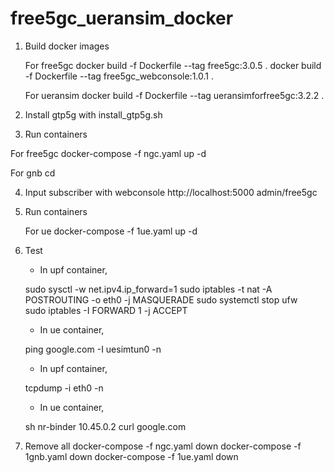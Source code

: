 # free5gc_ueransim_docker

1. Build docker images

   For free5gc
    docker build -f Dockerfile --tag free5gc:3.0.5 .
    docker build -f Dockerfile --tag free5gc_webconsole:1.0.1 .
    
   For ueransim
    docker build -f Dockerfile --tag ueransimforfree5gc:3.2.2 .
 
 3. Install gtp5g
    with install_gtp5g.sh
    
 5. Run containers
   
   For free5gc
    docker-compose -f ngc.yaml up -d
   
   For gnb
    cd 
    
 4. Input subscriber with webconsole
    http://localhost:5000
    admin/free5gc
 
 5. Run containers
    
    For ue
     docker-compose -f 1ue.yaml up -d
     
 6. Test
 
    - In upf container,
    
    sudo sysctl -w net.ipv4.ip_forward=1
    sudo iptables -t nat -A POSTROUTING -o eth0 -j MASQUERADE
    sudo systemctl stop ufw     
    sudo iptables -I FORWARD 1 -j ACCEPT
    
    - In ue container,
    
    ping google.com -I uesimtun0 -n
    
    - In upf container,
    
    tcpdump -i eth0 -n
    
    - In ue container,
    
    sh nr-binder 10.45.0.2 curl google.com
    
    
 7. Remove all
    docker-compose -f ngc.yaml down
    docker-compose -f 1gnb.yaml down
    docker-compose -f 1ue.yaml down
     
